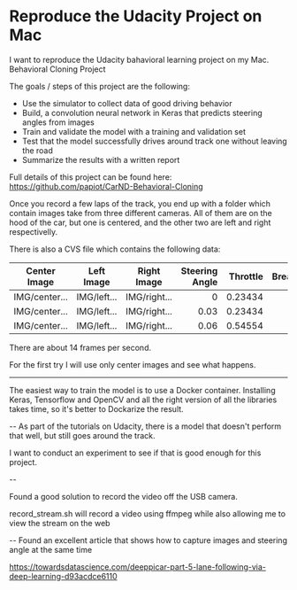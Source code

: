# Reproduce the Udacity Project on Mac
I want to reproduce the Udacity bahavioral learning project on my Mac. 
Behavioral Cloning Project

The goals / steps of this project are the following:
* Use the simulator to collect data of good driving behavior
* Build, a convolution neural network in Keras that predicts steering angles from images
* Train and validate the model with a training and validation set
* Test that the model successfully drives around track one without leaving the road
* Summarize the results with a written report

Full details of this project can be found here:
https://github.com/papiot/CarND-Behavioral-Cloning

Once you record a few laps of the track, you end up with a folder which contain images take from three different cameras. All of them are on the hood of the car, but one is centered, and the other two are left and right respectivelly.

There is also a CVS file which contains the following data:

|Center Image | Left Image | Right Image | Steering Angle | Throttle | Break | Speed|
|-------------|------------|-------------|---------------:|---------:|------:|-----:|
|IMG/center...|IMG/left... |IMG/right... |0               |0.23434   |   0   |   0  | 
|IMG/center...|IMG/left... |IMG/right... |0.03            |0.23434   |   0   |   1  |
|IMG/center...|IMG/left... |IMG/right... |0.06            |0.54554   |   0   |   2  |

There are about 14 frames per second.

For the first try I will use only center images and see what happens.

---
The easiest way to train the model is to use a Docker container. Installing Keras, Tensorflow and OpenCV and all the right version of all the libraries takes time, so it's better to Dockarize the result.

--
As part of the tutorials on Udacity, there is a model that doesn't perform that well, but still goes around the track. 

I want to conduct an experiment to see if that is good enough for this project.

--

Found a good solution to record the video off the USB camera. 

record_stream.sh will record a video using ffmpeg while also allowing me to view the stream on the web

--
Found an excellent article that shows how to capture images and steering angle at the same time

https://towardsdatascience.com/deeppicar-part-5-lane-following-via-deep-learning-d93acdce6110

